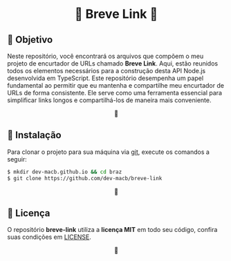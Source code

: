 <h1 align="center">🔷 Breve Link 🔷</h1>


<h2 id="objetivo">🎯 Objetivo</h2>
<p>
    Neste repositório, você encontrará os arquivos que compõem o meu projeto de encurtador 
    de URLs chamado <strong>Breve Link</strong>. Aqui, estão reunidos todos os elementos 
    necessários para a construção desta API Node.js desenvolvida em TypeScript. Este 
    repositório desempenha um papel fundamental ao permitir que eu mantenha e compartilhe 
    meu encurtador de URLs de forma consistente. Ele serve como uma ferramenta essencial 
    para simplificar links longos e compartilhá-los de maneira mais conveniente.
</p>
<p align="center">🔷</p>


<h2 id="instalação">🔧 Instalação</h2>
<p>
    Para clonar o projeto para sua máquina via <a target="_blank" href="https://git-scm.com/">git</a>, execute os comandos a seguir:
</p>

```bash
$ mkdir dev-macb.github.io && cd braz
$ git clone https://github.com/dev-macb/breve-link
```
<p align="center">🔷</p>


<h2 id="licença">📄 Licença</h2>
<p>
    O repositório <strong>breve-link</strong> utiliza a <strong>licença MIT</strong> em todo seu código, confira suas condições em <a href="https://github.com/dev-macb/breve-link/blob/main/LICENSE">LICENSE</a>.
</p>
<p align="center">🔷</p>